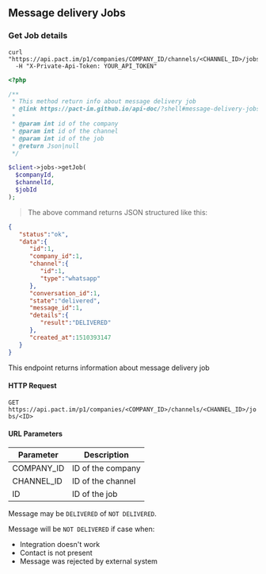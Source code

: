 ## Message delivery Jobs

### Get Job details

```shell
curl "https://api.pact.im/p1/companies/COMPANY_ID/channels/<CHANNEL_ID>/jobs/<ID>"
  -H "X-Private-Api-Token: YOUR_API_TOKEN"
```

```php
<?php

/**
 * This method return info about message delivery job
 * @link https://pact-im.github.io/api-doc/?shell#message-delivery-jobs
 *
 * @param int id of the company
 * @param int id of the channel
 * @param int id of the job
 * @return Json|null
 */

$client->jobs->getJob(
  $companyId,
  $channelId,
  $jobId
);
```

> The above command returns JSON structured like this:

```json
{
   "status":"ok",
   "data":{
      "id":1,
      "company_id":1,
      "channel":{
         "id":1,
         "type":"whatsapp"
      },
      "conversation_id":1,
      "state":"delivered",
      "message_id":1,
      "details":{
         "result":"DELIVERED"
      },
      "created_at":1510393147
   }
}
```

This endpoint returns information about message delivery job

#### HTTP Request

`GET https://api.pact.im/p1/companies/<COMPANY_ID>/channels/<CHANNEL_ID>/jobs/<ID>`

#### URL Parameters

Parameter | Description
--------- | -----------
COMPANY_ID | ID of the company
CHANNEL_ID | ID of the channel
ID | ID of the job

Message may be `DELIVERED` of `NOT DELIVERED`.

Message will be `NOT DELIVERED` if case when:

 - Integration doesn't work
 - Contact is not present
 - Message was rejected by external system
